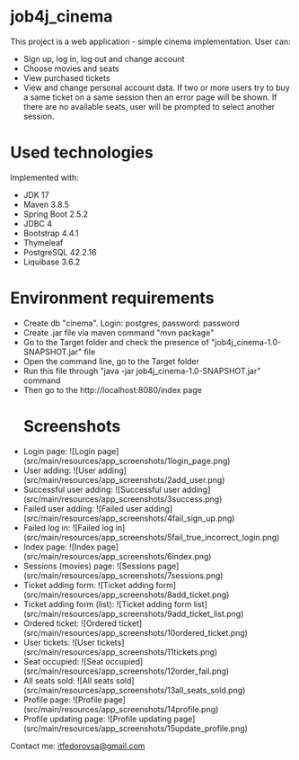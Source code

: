 # job4j_cinema

This project is a web application - simple cinema implementation.
User can:
- Sign up, log in, log out and change account
- Choose movies and seats
- View purchased tickets
- View and change personal account data. 
If two or more users try to buy a same ticket on a same session then an error page will be shown.
If there are no available seats, user will be prompted to select another session.

# Used technologies

Implemented with:
<ul>
 <li>JDK 17</li>
 <li>Maven 3.8.5</li>
 <li>Spring Boot 2.5.2</li>
 <li>JDBC 4</li>
 <li>Bootstrap 4.4.1</li>
 <li>Thymeleaf</li>
 <li>PostgreSQL 42.2.16</li>
 <li>Liquibase 3.6.2</li>
</ul>

# Environment requirements

<ul>
 <li>Create db "cinema". Login: postgres, password: password</li>
 <li>Create .jar file via maven command "mvn package"</li>
 <li>Go to the Target folder and check the presence of "job4j_cinema-1.0-SNAPSHOT.jar" file</li>
 <li>Open the command line, go to the Target folder</li>
 <li>Run this file through "java -jar job4j_cinema-1.0-SNAPSHOT.jar" command</li>
 <li>Then go to the http://localhost:8080/index page</li>


# Screenshots
<li> Login page:
  ![Login page](src/main/resources/app_screenshots/1login_page.png) </li>
<li> User adding:
  ![User adding](src/main/resources/app_screenshots/2add_user.png) </li>
<li> Successful user adding:
  ![Successful user adding](src/main/resources/app_screenshots/3success.png) </li>
<li> Failed user adding:
  ![Failed user adding](src/main/resources/app_screenshots/4fail_sign_up.png) </li>
<li> Failed log in:
  ![Failed log in](src/main/resources/app_screenshots/5fail_true_incorrect_login.png) </li>
<li> Index page:
  ![Index page](src/main/resources/app_screenshots/6index.png) </li>
<li> Sessions (movies) page:
  ![Sessions page](src/main/resources/app_screenshots/7sessions.png) </li>
<li> Ticket adding form:
  ![Ticket adding form](src/main/resources/app_screenshots/8add_ticket.png) </li>
<li> Ticket adding form (list):
  ![Ticket adding form list](src/main/resources/app_screenshots/9add_ticket_list.png) </li>
<li> Ordered ticket:
  ![Ordered ticket](src/main/resources/app_screenshots/10ordered_ticket.png) </li>
<li> User tickets:
  ![User tickets](src/main/resources/app_screenshots/11tickets.png) </li>
<li> Seat occupied:
  ![Seat occupied](src/main/resources/app_screenshots/12order_fail.png) </li>
<li> All seats sold:
  ![All seats sold](src/main/resources/app_screenshots/13all_seats_sold.png) </li>
<li> Profile page:
  ![Profile page](src/main/resources/app_screenshots/14profile.png) </li>
<li> Profile updating page:
  ![Profile updating page](src/main/resources/app_screenshots/15update_profile.png) </li>
</ul>

Contact me: itfedorovsa@gmail.com

